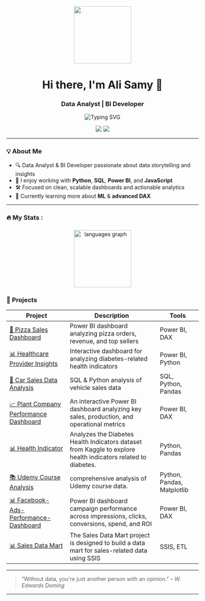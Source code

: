 <div align="center">
  <img height="150" src="https://media.giphy.com/media/M9gbBd9nbDrOTu1Mqx/giphy.gif"  />
</div>
<h1 align="center">Hi there, I'm Ali Samy 👋</h1>
<h3 align="center">Data Analyst | BI Developer</h3>

<p align="center">
  <img src="https://readme-typing-svg.herokuapp.com?font=Fira+Code&size=20&duration=3000&pause=1000&color=38BDAE&center=true&vCenter=true&width=435&lines=Transforming+Data+into+Insights+📊;Automating+ETL+Pipelines+🔄;Telling+Stories+with+Power+BI+📈" alt="Typing SVG" />
</p>

<div align="center">
  <a href="https://www.linkedin.com/in/ali-samy-570b12195" target="_blank"><img src="https://img.shields.io/badge/-LinkedIn-0A66C2?style=for-the-badge&logo=linkedin&logoColor=white"></a>
  <a href="mailto:ali123samy@gmail.com"><img src="https://img.shields.io/badge/-Gmail-D14836?style=for-the-badge&logo=gmail&logoColor=white"></a>
</div>

---

### 💡 About Me

- 🔍 Data Analyst & BI Developer passionate about data storytelling and insights  
- 🧠 I enjoy working with **Python**, **SQL**, **Power BI**, and **JavaScript**  
- 🛠️ Focused on clean, scalable dashboards and actionable analytics  
- 🧪 Currently learning more about **ML** & **advanced DAX**

---


<h3 align="left">🔥   My Stats :</h3>

###

<div align="center">
  <img src="https://github-readme-stats.vercel.app/api/top-langs?username=ali00samy&locale=en&hide_title=false&layout=compact&card_width=320&langs_count=5&theme=dracula&hide_border=false&order=2" height="150" alt="languages graph"  />
</div>

###


### 🧪 Projects

| Project | Description | Tools |
|--------|-------------|-------|
| [🍕 Pizza Sales Dashboard](https://github.com/alisamy-dev/pizza-sales-dashboard) | Power BI dashboard analyzing pizza orders, revenue, and top sellers | Power BI, DAX |
| [📊 Healthcare Provider Insights](https://github.com/alisamy-dev/healthcare-dashboard) | Interactive dashboard for analyzing diabetes-related health indicators | Power BI, Python |
| [🚗 Car Sales Data Analysis](https://github.com/alisamy-dev/car-sales-analysis) | SQL & Python analysis of vehicle sales data | SQL, Python, Pandas |
| [📈 Plant Company Performance Dashboard](https://github.com/ali00samy/Plant-Company-Performance-Dashboard) | An interactive Power BI dashboard analyzing key sales, production, and operational metrics | Power BI, DAX |
| [📊 Health Indicator](https://github.com/ali00samy/health-indicator) | Analyzes the Diabetes Health Indicators dataset from Kaggle to explore health indicators related to diabetes. | Python, Pandas |
| [📚 Udemy Course Analysis](https://github.com/ali00samy/udemy-courses-analysis) | comprehensive analysis of Udemy course data. | Python, Pandas, Matplotlib |
| [📊 Facebook-Ads-Performance-Dashboard](https://github.com/ali00samy/Facebook-Ads-Performance-Dashboard) | Power BI dashboard campaign performance across impressions, clicks, conversions, spend, and ROI | Power BI, DAX |
| [📊 Sales Data Mart](https://github.com/ali00samy/Adventure-Works-Sales-Data-Mart) | The Sales Data Mart project is designed to build a data mart for sales-related data using SSIS | SSIS, ETL |

---

> “Without data, you're just another person with an opinion.” – *W. Edwards Deming*

---
